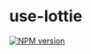 # use-lottie

[![NPM version](https://img.shields.io/npm/v/use-lottie?color=a1b858&label=)](https://www.npmjs.com/package/use-lottie)

